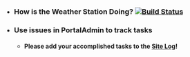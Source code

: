 * ### How is the Weather Station Doing? [![Build Status](https://travis-ci.org/weecology/PortalAdmin.svg?branch=master)](https://travis-ci.org/weecology/PortalAdmin)

* ### Use issues in PortalAdmin to track tasks 

  * #### Please add your accomplished tasks to the [Site Log](https://github.com/weecology/PortalAdmin/wiki/Portal-Site-Log)!
